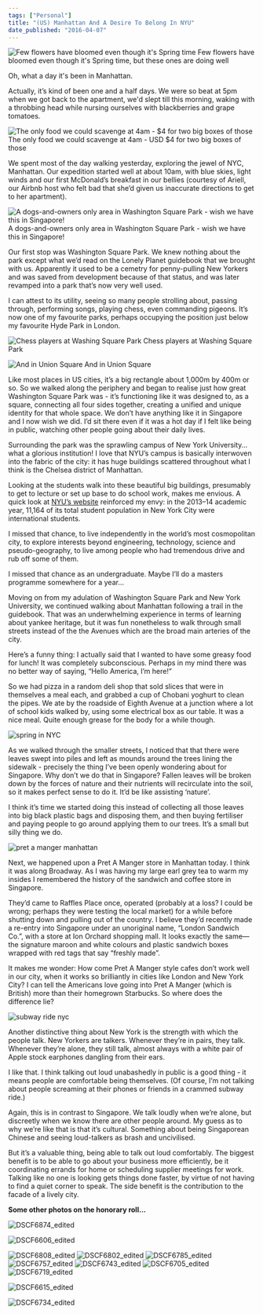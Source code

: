 ```yaml
---
tags: ["Personal"]
title: "(US) Manhattan And A Desire To Belong In NYU"
date_published: "2016-04-07"
---
```


![Few flowers have bloomed even though it's Spring time](images/DSCF6764_edited.jpg) Few flowers have bloomed even though it's Spring time, but these ones are doing well

Oh, what a day it's been in Manhattan.

Actually, it’s kind of been one and a half days. We were so beat at 5pm when we got back to the apartment, we'd slept till this morning, waking with a throbbing head while nursing ourselves with blackberries and grape tomatoes.

![The only food we could scavenge at 4am - $4 for two big boxes of those](images/DSCF6895_edited.jpg) The only food we could scavenge at 4am - USD $4 for two big boxes of those

We spent most of the day walking yesterday, exploring the jewel of NYC, Manhattan. Our expedition started well at about 10am, with blue skies, light winds and our first McDonald’s breakfast in our bellies (courtesy of Ariell, our Airbnb host who felt bad that she’d given us inaccurate directions to get to her apartment).

![A dogs-and-owners only area in Washington Square Park - wish we have this in Singapore!](images/DSCF6651_edited-1.jpg) A dogs-and-owners only area in Washington Square Park - wish we have this in Singapore!

Our first stop was Washington Square Park. We knew nothing about the park except what we’d read on the Lonely Planet guidebook that we brought with us. Apparently it used to be a cemetry for penny-pulling New Yorkers and was saved from development because of that status, and was later revamped into a park that’s now very well used.

I can attest to its utility, seeing so many people strolling about, passing through, performing songs, playing chess, even commanding pigeons. It’s now one of my favourite parks, perhaps occupying the position just below my favourite Hyde Park in London.

![Chess players at Washing Square Park](images/DSCF6660_edited.jpg) Chess players at Washing Square Park

![And in Union Square](images/DSCF6845_edited.jpg) And in Union Square

Like most places in US cities, it’s a big rectangle about 1,000m by 400m or so. So we walked along the periphery and began to realise just how great Washington Square Park was - it’s functioning like it was designed to, as a square, connecting all four sides together, creating a unified and unique identity for that whole space. We don’t have anything like it in Singapore and I now wish we did. I’d sit there even if it was a hot day if I felt like being in public, watching other people going about their daily lives.

Surrounding the park was the sprawling campus of New York University… what a glorious institution! I love that NYU’s campus is basically interwoven into the fabric of the city: it has huge buildings scattered throughout what I think is the Chelsea district of Manhattan.

Looking at the students walk into these beautiful big buildings, presumably to get to lecture or set up base to do school work, makes me envious. A quick look at [NYU’s website](https://www.nyu.edu/about/news-publications/news/2014/11/17/nyu-ranks-no-1-in-attracting-international-students-and-in-american-students-studying-abroad.html) reinforced my envy: in the 2013–14 academic year, 11,164 of its total student population in New York City were international students.

I missed that chance, to live independently in the world’s most cosmopolitan city, to explore interests beyond engineering, technology, science and pseudo-geography, to live among people who had tremendous drive and rub off some of them.

I missed that chance as an undergraduate. Maybe I’ll do a masters programme somewhere for a year…

Moving on from my adulation of Washington Square Park and New York University, we continued walking about Manhattan following a trail in the guidebook. That was an underwhelming experience in terms of learning about yankee heritage, but it was fun nonetheless to walk through small streets instead of the the Avenues which are the broad main arteries of the city.

Here’s a funny thing: I actually said that I wanted to have some greasy food for lunch! It was completely subconscious. Perhaps in my mind there was no better way of saying, “Hello America, I’m here!”

So we had pizza in a random deli shop that sold slices that were in themselves a meal each, and grabbed a cup of Chobani yoghurt to clean the pipes. We ate by the roadside of Eighth Avenue at a junction where a lot of school kids walked by, using some electrical box as our table. It was a nice meal. Quite enough grease for the body for a while though.

![spring in NYC](images/DSCF6747_edited.jpg)

As we walked through the smaller streets, I noticed that that there were leaves swept into piles and left as mounds around the trees lining the sidewalk - precisely the thing I’ve been openly wondering about for Singapore. Why don’t we do that in Singapore? Fallen leaves will be broken down by the forces of nature and their nutrients will recirculate into the soil, so it makes perfect sense to do it. It’d be like assisting ‘nature’.

I think it’s time we started doing this instead of collecting all those leaves into big black plastic bags and disposing them, and then buying fertiliser and paying people to go around applying them to our trees. It’s a small but silly thing we do.

![pret a manger manhattan](images/DSCF6850_edited.jpg)

Next, we happened upon a Pret A Manger store in Manhattan today. I think it was along Broadway. As I was having my large earl grey tea to warm my insides I remembered the history of the sandwich and coffee store in Singapore.

They’d came to Raffles Place once, operated (probably at a loss? I could be wrong; perhaps they were testing the local market) for a while before shutting down and pulling out of the country. I believe they’d recently made a re-entry into Singapore under an unoriginal name, “London Sandwich Co.”, with a store at Ion Orchard shopping mall. It looks exactly the same—the signature maroon and white colours and plastic sandwich boxes wrapped with red tags that say “freshly made”.

It makes me wonder: How come Pret A Manger style cafes don’t work well in our city, when it works so brilliantly in cities like London and New York City? I can tell the Americans love going into Pret A Manger (which is British) more than their homegrown Starbucks. So where does the difference lie?

![subway ride nyc](images/DSCF6628_edited-1.jpg)

Another distinctive thing about New York is the strength with which the people talk. New Yorkers are talkers. Whenever they’re in pairs, they talk. Whenever they’re alone, they still talk, almost always with a white pair of Apple stock earphones dangling from their ears.

I like that. I think talking out loud unabashedly in public is a good thing - it means people are comfortable being themselves. (Of course, I’m not talking about people screaming at their phones or friends in a crammed subway ride.)

Again, this is in contrast to Singapore. We talk loudly when we’re alone, but discreetly when we know there are other people around. My guess as to why we’re like that is that it’s cultural. Something about being Singaporean Chinese and seeing loud-talkers as brash and uncivilised.

But it’s a valuable thing, being able to talk out loud comfortably. The biggest benefit is to be able to go about your business more efficiently, be it coordinating errands for home or scheduling supplier meetings for work. Talking like no one is looking gets things done faster, by virtue of not having to find a quiet corner to speak. The side benefit is the contribution to the facade of a lively city.

**Some other photos on the honorary roll...**

![DSCF6874_edited](images/DSCF6874_edited.jpg)

![DSCF6606_edited](images/DSCF6606_edited-1.jpg)

![DSCF6808_edited](images/DSCF6808_edited.jpg) ![DSCF6802_edited](images/DSCF6802_edited.jpg) ![DSCF6785_edited](images/DSCF6785_edited.jpg) ![DSCF6757_edited](images/DSCF6757_edited.jpg) ![DSCF6743_edited](images/DSCF6743_edited.jpg) ![DSCF6705_edited](images/DSCF6705_edited.jpg) ![DSCF6719_edited](images/DSCF6719_edited.jpg)

![DSCF6615_edited](images/DSCF6615_edited-1.jpg)

![DSCF6734_edited](images/DSCF6734_edited.jpg)
